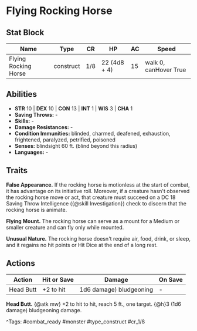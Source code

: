 # Flying Rocking Horse

## Stat Block

| Name | Type | CR | HP | AC | Speed |
|------|------|----|----|----|-------|
| Flying Rocking Horse | construct | 1/8 | 22 (4d8 + 4) | 15 | walk 0, canHover True |

## Abilities

- **STR** 10 | **DEX** 10 | **CON** 13 | **INT** 1 | **WIS** 3 | **CHA** 1
- **Saving Throws:** -  
- **Skills:** -  
- **Damage Resistances:** -  
- **Condition Immunities:** blinded, charmed, deafened, exhaustion, frightened, paralyzed, petrified, poisoned  
- **Senses:** blindsight 60 ft. (blind beyond this radius)  
- **Languages:** -

## Traits

**False Appearance.** If the rocking horse is motionless at the start of combat, it has advantage on its initiative roll. Moreover, if a creature hasn't observed the rocking horse move or act, that creature must succeed on a DC 18 Saving Throw Intelligence ({@skill Investigation}) check to discern that the rocking horse is animate.

**Flying Mount.** The rocking horse can serve as a mount for a Medium or smaller creature and can fly only while mounted.

**Unusual Nature.** The rocking horse doesn't require air, food, drink, or sleep, and it regains no hit points or Hit Dice at the end of a long rest.


## Actions

| Action | Hit or Save | Damage | On Save |
|--------|--------------|--------|----------|
| Head Butt | +2 to hit | 1d6 damage) bludgeoning | - |

**Head Butt.** {@atk mw} +2 to hit to hit, reach 5 ft., one target. {@h}3 (1d6 damage) bludgeoning damage.


^Tags: #combat_ready #monster #type_construct #cr_1/8
